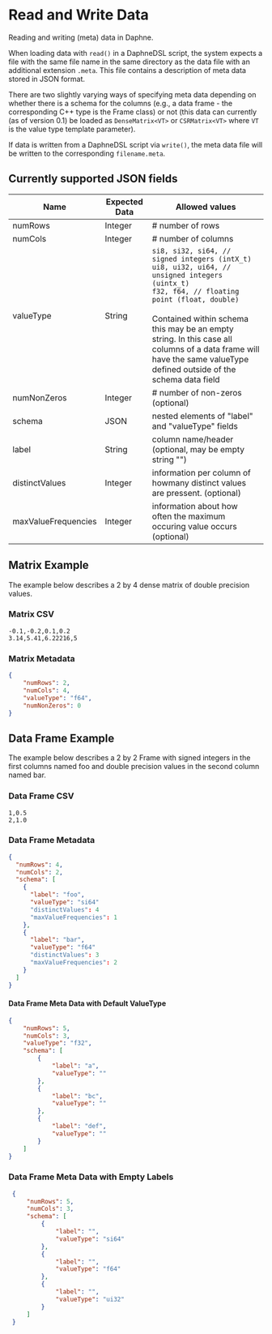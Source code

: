 <!--
Copyright 2023 The DAPHNE Consortium

Licensed under the Apache License, Version 2.0 (the "License");
you may not use this file except in compliance with the License.
You may obtain a copy of the License at

    http://www.apache.org/licenses/LICENSE-2.0

Unless required by applicable law or agreed to in writing, software
distributed under the License is distributed on an "AS IS" BASIS,
WITHOUT WARRANTIES OR CONDITIONS OF ANY KIND, either express or implied.
See the License for the specific language governing permissions and
limitations under the License.
-->

# Read and Write Data

Reading and writing (meta) data in Daphne.

When loading data with ``read()`` in a DaphneDSL script, the system expects a file with the same file name in the same
directory as the data file with an additional extension ``.meta``. This file contains a description of meta data stored
in JSON format.

There are two slightly varying ways of specifying meta data depending on whether there is a schema for the columns (e.g.,
a data frame - the corresponding C++ type is the Frame class) or not (this data can currently (as of version 0.1) be
loaded as `DenseMatrix<VT>` or `CSRMatrix<VT>` where `VT` is the value type template parameter).

If data is written from a DaphneDSL script via ``write()``, the meta data file will be written to the corresponding ``filename.meta``.

## Currently supported JSON fields

| Name        | Expected Data | Allowed values                                                                                                                                                                                                                                                                                                                               |
|-------------|---------------|----------------------------------------------------------------------------------------------------------------------------------------------------------------------------------------------------------------------------------------------------------------------------------------------------------------------------------------------|
| numRows             | Integer       | # number of rows                                                                                                                                                                                                                                                                                                                             |
| numCols             | Integer       | # number of columns                                                                                                                                                                                                                                                                                                                          |
| valueType           | String        | ``si8, si32, si64, // signed integers (intX_t)``<br />``ui8, ui32, ui64, // unsigned integers (uintx_t)``<br />``f32, f64, // floating point (float, double)``<br /><br/>Contained within schema this may be an empty string. In this case all columns of a data frame will have the same valueType defined outside of the schema data field |
| numNonZeros         | Integer       | # number of non-zeros (optional)                                                                                                                                                                                                                                                                                                             |
| schema              | JSON          | nested elements of "label" and "valueType" fields                                                                                                                                                                                                                                                                                            |
| label               | String        | column name/header (optional, may be empty string "")                                                                                                                                                                                                                                                                                        |
| distinctValues      | Integer       | information per column of howmany distinct values are pressent. (optional)                                                                                                                                                                                                                                                             |
| maxValueFrequencies | Integer       | information about how often the maximum occuring value occurs (optional)                                                                                                                                                                                                                                                                       |

## Matrix Example

The example below describes a 2 by 4 dense matrix of double precision values.

### Matrix CSV

```text
-0.1,-0.2,0.1,0.2
3.14,5.41,6.22216,5
```

### Matrix Metadata

```json
{
    "numRows": 2,
    "numCols": 4,
    "valueType": "f64",
    "numNonZeros": 0
}
```

## Data Frame Example

The example below describes a 2 by 2 Frame with signed integers in the first columns named foo and double precision 
values in the second column named bar.

### Data Frame CSV

```text
1,0.5
2,1.0
```

### Data Frame Metadata

```json
{
  "numRows": 4,
  "numCols": 2,
  "schema": [
    {
      "label": "foo",
      "valueType": "si64"
      "distinctValues": 4
      "maxValueFrequencies": 1
    },
    {
      "label": "bar",
      "valueType": "f64"
      "distinctValues": 3
      "maxValueFrequencies": 2
    }
  ]
}
```

#### Data Frame Meta Data with Default ValueType

```json
{
    "numRows": 5,
    "numCols": 3,
    "valueType": "f32",
    "schema": [
        {
            "label": "a",
            "valueType": ""
        },
        {
            "label": "bc",
            "valueType": ""
        },
        {
            "label": "def",
            "valueType": ""
        }
    ]    
}
```

### Data Frame Meta Data with Empty Labels

```json
 {
     "numRows": 5,
     "numCols": 3,
     "schema": [
         {
             "label": "",
             "valueType": "si64"
         },
         {
             "label": "",
             "valueType": "f64"
         },
         {
             "label": "",
             "valueType": "ui32"
         }
     ]
 }
```
